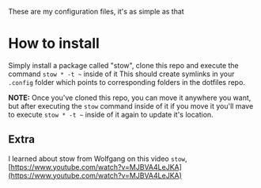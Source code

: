 These are my configuration files, it's as simple as that

# How to install
Simply install a package called "stow", clone this repo and execute the command `stow * -t ~` inside of it
This should create symlinks in your `.config` folder which points to corresponding folders in the dotfiles repo.

**NOTE:** Once you've cloned this repo, you can move it anywhere you want, but after executing the `stow` command inside of it
if you move it you'll mave to execute `stow * -t ~` inside of it again to update it's location.

## Extra
I learned about stow from Wolfgang on this video `stow`, [https://www.youtube.com/watch?v=MJBVA4LeJKA](https://www.youtube.com/watch?v=MJBVA4LeJKA)
